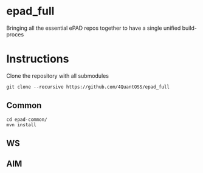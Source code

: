 # epad_full
Bringing all the essential ePAD repos together to have a single unified build-proces

# Instructions

Clone the repository with all submodules

```
git clone --recursive https://github.com/4QuantOSS/epad_full
```

## Common
```
cd epad-common/
mvn install
```

## WS

## AIM
